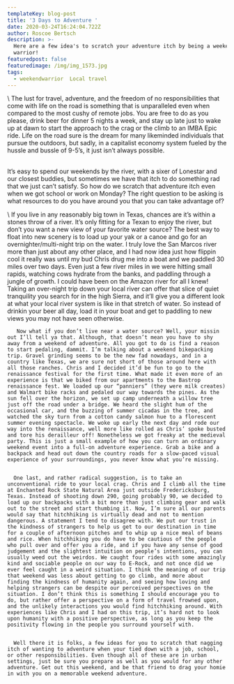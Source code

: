 ```yaml
---
templateKey: blog-post
title: '3 Days to Adventure '
date: 2020-03-24T16:24:04.722Z
author: Roscoe Bertsch
description: >-
  Here are a few idea's to scratch your adventure itch by being a weekend
  warrior!
featuredpost: false
featuredimage: /img/img_1573.jpg
tags:
  - weekendwarrior  Local travel
---
```

\    The lust for travel, adventure, and the freedom of no responsibilities that come with life on the road is something that is unparalleled even when compared to the most cushy of remote jobs. You are free to do as you please, drink beer for dinner 5 nights a week, and stay up late just to wake up at dawn to start the approach to the crag or the climb to an IMBA Epic ride. Life on the road sure is the dream for many likeminded individuals that pursue the outdoors, but sadly, in a capitalist economy system fueled by the hussle and bussle of 9-5’s, it just isn’t always possible.

\
	It’s easy to spend our weekends by the river, with a sixer of Lonestar and our closest buddies, but sometimes we have that itch to do something rad that we just can’t satisfy. So how do we scratch that adventure itch even when we got school or work on Monday? The right question to be asking is what resources to do you have around you that you can take advantage of?

\    If you live in any reasonably big town in Texas, chances are it’s within a stones throw of a river. It’s only fitting for a Texan to enjoy the river, but don’t you want a new view of your favorite water source? The best way to float into new scenery is to load up your yak or a canoe and go for an overnighter/multi-night trip on the water. I truly love the San Marcos river more than just about any other place, and I had now idea just how flippin cool it really was until my bud Chris drug me into a boat and we paddled 30 miles over two days. Even just a few river miles in we were hitting small rapids, watching cows hydrate from the banks, and paddling through a jungle of growth. I could have been on the Amazon river for all I knew! Taking an over-night trip down your local river can offer that slice of quiet tranquility you search for in the high Sierra, and it’ll give you a different look at what your local river system is like in that stretch of water. So instead of drinkin your beer all day, load it in your boat and get to paddling to new views you may not have seen otherwise. 


       Now what if you don’t live near a water source? Well, your missin out I’ll tell ya that. Although, that doesn’t mean you have to shy away from a weekend of adventure. All you got to do is find a reason to start pedaling, dammit. I’m talking about a weekend bikepacking trip. Gravel grinding seems to be the new fad nowadays, and in a country like Texas, we are sure not short of those around here with all those ranches. Chris and I decided it’d be fun to go to the renaissance festival for the first time. What made it even more of an experience is that we biked from our apartments to the Bastrop renaissance fest. We loaded up our “panniers” (they were milk creates) and Walmart bike racks and pedaled our way towards the pines. As the sun fell over the horizon, we set up camp underneath a willow tree just off the road under a bridge. We heard the slight hum of the occasional car, and the buzzing of summer cicadas in the tree, and watched the sky turn from a cotton candy salmon hue to a florescent summer evening spectacle. We woke up early the next day and rode our way into the renaissance, well more like rolled as Chris’ spoke busted and tore his derailleur off! Nonetheless we got freaky at the medieval party. This is just a small example of how you can turn an ordinary weekend event into a full-on adventure experience. Grab a bike and a backpack and head out down the country roads for a slow-paced visual experience of your surroundings, you never know what you’re missing. 


      One last, and rather radical suggestion, is to take an unconventional ride to your local crag. Chris and I climb all the time at Enchanted Rock State Natural Area just outside Fredericksburg, Texas. Instead of shooting down 290, going probably 90, we decided to load up our backpacks with a bit more than just climbing gear and walk out to the street and start thumbing it. Now, I’m sure all our parents would say that hitchhiking is virtually dead and not to mention dangerous. A statement I tend to disagree with. We put our trust in the kindness of strangers to help us get to our destination in time for a couple of afternoon pitches and to whip up a nice meal of beans and rice. When hitchhiking you do have to be cautious of the people who pull over and offer you a ride, and if you have any sense of good judgement and the slightest intuition on people’s intentions, you can usually weed out the weirdos. We caught four rides with some amazingly kind and sociable people on our way to E-Rock, and not once did we ever feel caught in a weird situation. I think the meaning of our trip that weekend was less about getting to go climb, and more about finding the kindness of humanity again, and seeing how loving and helping strangers can be despite our perceived perspectives on the situation. I don’t think this is something I should encourage you to do, but rather offer a perspective on a form of travel frowned upon, and the unlikely interactions you would find hitchhiking around. With experiences like Chris and I had on this trip, it’s hard not to look upon humanity with a positive perspective, as long as you keep the positivity flowing in the people you surround yourself with. 


      Well there it is folks, a few ideas for you to scratch that nagging itch of wanting to adventure when your tied down with a job, school, or other responsibilities. Even though all of these are in urban settings, just be sure you prepare as well as you would for any other adventure. Get out this weekend, and be that friend to drag your homie in with you on a memorable weekend adventure.
